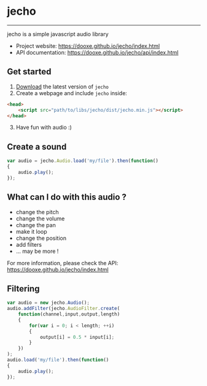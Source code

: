 # jecho
---

jecho is a simple javascript audio library

* Project website: https://dooxe.github.io/jecho/index.html
* API documentation: https://dooxe.github.io/jecho/api/index.html

## Get started

1. [Download](https://github.com/dooxe/jecho/archive/master.zip) the latest
version of `jecho`
2. Create a webpage and include `jecho` inside:
```html
<head>
	<script src="path/to/libs/jecho/dist/jecho.min.js"></script>
</head>
```
3. Have fun with audio :)

## Create a sound
```javascript
var audio = jecho.Audio.load('my/file').then(function()
{
	audio.play();
});
```

## What can I do with this audio ?

* change the pitch
* change the volume
* change the pan
* make it loop
* change the position
* add filters
* ... may be more !

For more information, please check the API:
https://dooxe.github.io/jecho/index.html

## Filtering
```javascript
var audio = new jecho.Audio();
audio.addFilter(jecho.AudioFilter.create(
	function(channel,input,output,length)
	{
		for(var i = 0; i < length; ++i)
		{
			output[i] = 0.5 * input[i];
		}
	})
);
audio.load('my/file').then(function()
{
	audio.play();
});
```
